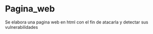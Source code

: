 # Pagina_web
Se elabora una pagina web en html con el fin de atacarla y detectar sus vulnerabilidades
